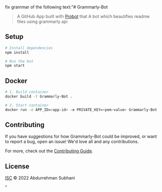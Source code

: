 fix grammar of the following text:"# Grammarly-Bot

> A GitHub App built with [Probot](https://github.com/probot/probot) that A bot which beautifies readme files using grammarly api

## Setup 

```sh
# Install dependencies
npm install

# Run the bot
npm start
```

## Docker

```sh
# 1. Build container
docker build -t Grammarly-Bot .

# 2. Start container
docker run -e APP_ID=<app-id> -e PRIVATE_KEY=<pem-value> Grammarly-Bot
```

## Contributing

If you have suggestions for how Grammarly-Bot could be improved, or want to report a bug, open an issue! We'd love all and any contributions.

For more, check out the [Contributing Guide](CONTRIBUTING.md).

## License

[ISC](LICENSE) © 2022 Abdurrehman Subhani
   
"